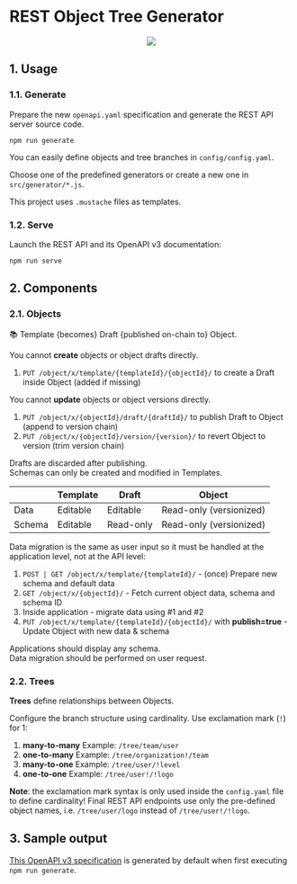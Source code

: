 # REST Object Tree Generator

<p align="center">
    <a href="https://app.swaggerhub.com/apis/markjivko/bbox/0.0.1">
        <img src="https://repository-images.githubusercontent.com/515061083/12dfbbe0-a8db-4413-932f-cf3a171b1074"/>
    </a>
</p>

## 1. Usage

### 1.1. Generate

Prepare the new `openapi.yaml` specification and generate the REST API server source code.

```
npm run generate
```

You can easily define objects and tree branches in `config/config.yaml`.

Choose one of the predefined generators or create a new one in `src/generator/*.js`.

This project uses `.mustache` files as templates.

### 1.2. Serve

Launch the REST API and its OpenAPI v3 documentation:

```
npm run serve
```

## 2. Components

### 2.1. Objects

📚 Template {becomes} Draft {published on-chain to} Object.

You cannot **create** objects or object drafts directly.  

1.  `PUT /object/x/template/{templateId}/{objectId}/` to create a Draft inside Object (added if missing)

You cannot **update** objects or object versions directly.  

1.  `PUT /object/x/{objectId}/draft/{draftId}/` to publish Draft to Object (append to version chain)
2.  `PUT /object/x/{objectId}/version/{version}/` to revert Object to version (trim version chain)

Drafts are discarded after publishing.  
Schemas can only be created and modified in Templates.

|          | Template   | Draft       | Object                  |
|----------|------------|-------------|-------------------------|
| Data     | Editable   | Editable    | Read-only (versionized) |
| Schema   | Editable   | Read-only   | Read-only (versionized) |

Data migration is the same as user input so it must be handled at the application level, not at the API level:  

1.  `POST | GET /object/x/template/{templateId}/` - (once) Prepare new schema and default data
2.  `GET /object/x/{objectId}/` - Fetch current object data, schema and schema ID
3.  Inside application - migrate data using #1 and #2
4.  `PUT /object/x/template/{templateId}/{objectId}/` with **publish=true** - Update Object with new data & schema

Applications should display any schema.  
Data migration should be performed on user request.

### 2.2. Trees

**Trees** define relationships between Objects.  

Configure the branch structure using cardinality. Use exclamation mark (`!`) for 1:

1.  **many-to-many** Example: `/tree/team/user`
2.  **one-to-many** Example: `/tree/organization!/team`
3.  **many-to-one** Example: `/tree/user/!level`
4.  **one-to-one** Example: `/tree/user!/!logo`

**Note**: the exclamation mark syntax is only used inside the `config.yaml` file to define cardinality! 
Final REST API endpoints use only the pre-defined object names, i.e. `/tree/user/logo` instead of `/tree/user!/!logo`.

## 3. Sample output

[This OpenAPI v3 specification](https://app.swaggerhub.com/apis/markjivko/bbox/0.0.1) is generated by 
default when first executing `npm run generate`.
